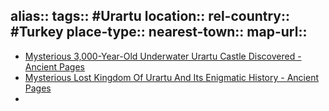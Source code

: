 alias::
tags:: #Urartu
location::
rel-country:: #Turkey
place-type::
nearest-town::
map-url::
-
- [Mysterious 3,000-Year-Old Underwater Urartu Castle Discovered - Ancient Pages](https://www.ancientpages.com/2017/11/22/mysterious-3000-year-old-underwater-urartu-castle-discovered/)
- [Mysterious Lost Kingdom Of Urartu And Its Enigmatic History - Ancient Pages](https://www.ancientpages.com/2014/06/22/mysterious-lost-kingdom-of-urartu-and-its-enigmatic-history-2/)
-
